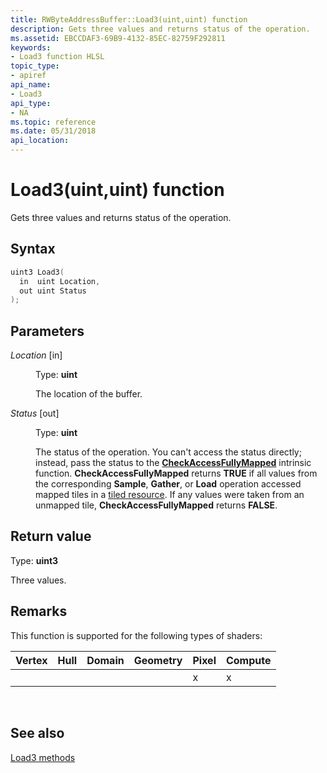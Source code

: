 ```yaml
---
title: RWByteAddressBuffer::Load3(uint,uint) function
description: Gets three values and returns status of the operation.
ms.assetid: EBCCDAF3-69B9-4132-85EC-82759F292811
keywords:
- Load3 function HLSL
topic_type:
- apiref
api_name:
- Load3
api_type:
- NA
ms.topic: reference
ms.date: 05/31/2018
api_location: 
---
```


# Load3(uint,uint) function

Gets three values and returns status of the operation.

## Syntax


```C++
uint3 Load3(
  in  uint Location,
  out uint Status
);
```



## Parameters

<dl> <dt>

*Location* \[in\]
</dt> <dd>

Type: **uint**

The location of the buffer.

</dd> <dt>

*Status* \[out\]
</dt> <dd>

Type: **uint**

The status of the operation. You can't access the status directly; instead, pass the status to the [**CheckAccessFullyMapped**](checkaccessfullymapped.md) intrinsic function. **CheckAccessFullyMapped** returns **TRUE** if all values from the corresponding **Sample**, **Gather**, or **Load** operation accessed mapped tiles in a [tiled resource](https://docs.microsoft.com/windows/desktop/direct3d11/direct3d-11-2-features). If any values were taken from an unmapped tile, **CheckAccessFullyMapped** returns **FALSE**.

</dd> </dl>

## Return value

Type: **uint3**

Three values.

## Remarks

This function is supported for the following types of shaders:



| Vertex | Hull | Domain | Geometry | Pixel | Compute |
|--------|------|--------|----------|-------|---------|
|        |      |        |          | x     | x       |



 

## See also

<dl> <dt>

[Load3 methods](rwbyteaddressbuffer-load3.md)
</dt> </dl>

 

 




